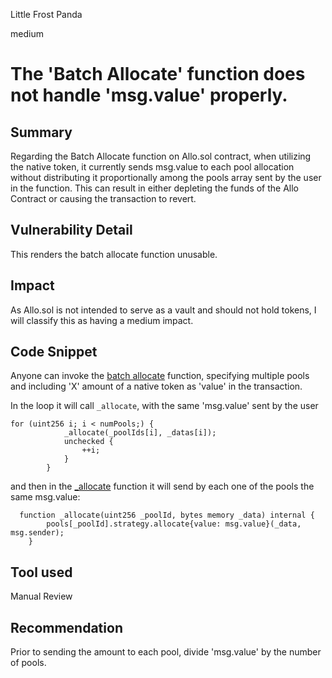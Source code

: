 Little Frost Panda

medium

# The 'Batch Allocate' function does not handle 'msg.value' properly.
## Summary

Regarding the Batch Allocate function on Allo.sol contract, when utilizing the native token, it currently sends msg.value to each pool allocation without distributing it proportionally among the pools array sent by the user in the function. This can result in either depleting the funds of the Allo Contract or causing the transaction to revert.

## Vulnerability Detail

This renders the batch allocate function unusable.

## Impact

As Allo.sol is not intended to serve as a vault and should not hold tokens, I will classify this as having a medium impact.

## Code Snippet

Anyone can invoke the [batch allocate](https://github.com/sherlock-audit/2023-09-Gitcoin/blob/main/allo-v2/contracts/core/Allo.sol#L362) function, specifying multiple pools and including 'X' amount of a native token as 'value' in the transaction.

In the loop it will call `_allocate`, with the same 'msg.value' sent by the user
```solidity
for (uint256 i; i < numPools;) {
            _allocate(_poolIds[i], _datas[i]);
            unchecked {
                ++i;
            }
        }
```

and then in the [_allocate](https://github.com/sherlock-audit/2023-09-Gitcoin/blob/main/allo-v2/contracts/core/Allo.sol#L492) function it will send by each one of the pools the same msg.value: 

```solidity
  function _allocate(uint256 _poolId, bytes memory _data) internal {
        pools[_poolId].strategy.allocate{value: msg.value}(_data, msg.sender);
    }
```

## Tool used

Manual Review

## Recommendation

Prior to sending the amount to each pool, divide 'msg.value' by the number of pools.
